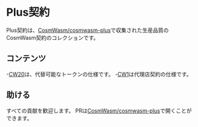# Plus契約

Plus契約は、[CosmWasm/cosmwasm-plus](https://github.com/CosmWasm/cosmwasm-plus)で収集された生産品質のCosmWasm契約のコレクションです。

## コンテンツ

-[CW20](../cw20/01-spec.md)は、代替可能なトークンの仕様です。
-[CW1](../cw1/01-intro.md)は代理店契約の仕様です。

## 助ける

すべての貢献を歓迎します。 PRは[CosmWasm/cosmwasm-plus](https://github.com/CosmWasm/cosmwasm-plus)で開くことができます。
